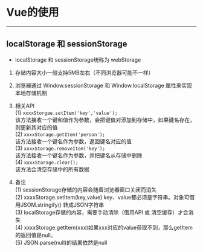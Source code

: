 <h1>Vue的使用</h1>

---
## localStorage 和 sessionStorage

- localStorage 和 sessionStorage统称为 webStorage

1. 存储内容大小一般支持5MB左右（不同浏览器可能不一样）

2. 浏览器通过 Window.sessionStorage 和 Window.localStorage 属性来实现本地存储机制

3. 相关API <br/>
(1) `xxxxStorgae.setItem('key','value');` <br/>
    该方法接收一个键和值作为参数，会把键值对添加到存储中，如果键名存在，则更新其对应的值 <br/>
(2) `xxxxStorage.getItem('person');` <br/>
    该方法接收一个键名作为参数，返回键名对应的值 <br/>
(3) `xxxxStorage.removeItem('key');` <br/>
    该方法接收一个键名作为参数，并把键名从存储中删除 <br/>
(4) `xxxxStorage.clear();` <br/>
    该方法会清空存储中的所有数据 <br/>

4. 备注 <br/>
(1) sessionStorage存储的内容会随着浏览器窗口关闭而消失 <br/>
(2) xxxxStorage.setItem(key,value) key、value都必须是字符串。对象可借用JSOM.stringify() 转成JSON字符串 <br/>
(3) localStorage存储的内容，需要手动清除（借用API 或 清空缓存）才会消失 <br/>
(4) xxxxStorage.getItem(xxx)如果xxx对应的value获取不到，那么getItem的返回值是null。<br/>
(5) JSON.parse(null)的结果依然是null


